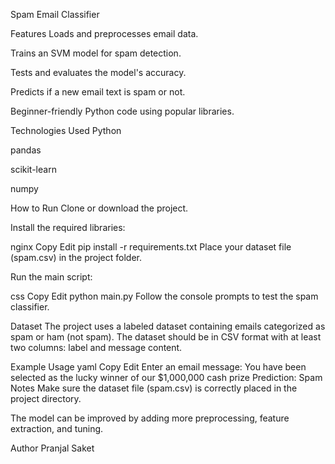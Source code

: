 Spam Email Classifier



Features
Loads and preprocesses email data.

Trains an SVM model for spam detection.

Tests and evaluates the model's accuracy.

Predicts if a new email text is spam or not.

Beginner-friendly Python code using popular libraries.






Technologies Used
Python

pandas

scikit-learn

numpy





How to Run
Clone or download the project.



Install the required libraries:

nginx
Copy
Edit
pip install -r requirements.txt
Place your dataset file (spam.csv) in the project folder.




Run the main script:

css
Copy
Edit
python main.py
Follow the console prompts to test the spam classifier.



Dataset
The project uses a labeled dataset containing emails categorized as spam or ham (not spam). The dataset should be in CSV format with at least two columns: label and message content.

Example Usage
yaml
Copy
Edit
Enter an email message: You have been selected as the lucky winner of our $1,000,000 cash prize
Prediction: Spam
Notes
Make sure the dataset file (spam.csv) is correctly placed in the project directory.

The model can be improved by adding more preprocessing, feature extraction, and tuning.






Author
Pranjal Saket


